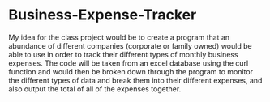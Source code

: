 # Business-Expense-Tracker
My idea for the class project would be to create a program that an abundance of different companies (corporate or family owned) would be able to use in order to track their different types of monthly business expenses. 
The code will be taken from an excel database using the curl function and would then be broken down through the program to monitor the different types of data and break them into their different expenses, 
and also output the total of all of the expenses together.
